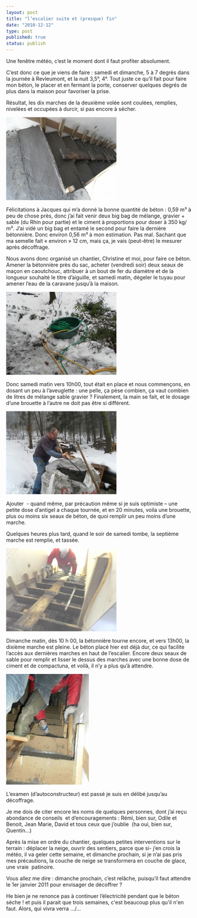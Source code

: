 ```yaml
---
layout: post
title: "l’escalier suite et (presque) fin"
date: "2010-12-12"
type: post
published: true
status: publish
---
```


Une fenêtre météo, c’est le moment dont il faut profiter absolument.

C’est donc ce que je viens de faire : samedi et dimanche, 5 à 7 degrés dans la journée à Revleumont, et la nuit 3,5°, 4°. Tout juste ce qu’il fait pour faire mon béton, le placer et en fermant la porte, conserver quelques degrés de plus dans la maison pour favoriser la prise.

Résultat, les dix marches de la deuxième volée sont coulées, remplies, nivelées et occupées à durcir, si pas encore à sécher.

 _[![](/images/2010/12/SAM_0567-300x225.jpg "SAMSUNG DIGITAL CAMERA")](/images/2010/12/SAM_0567.jpg)_ 

Félicitations à Jacques qui m’a donné la bonne quantité de béton : 0,59 m³ à peu de chose près, donc j’ai fait venir deux big bag de mélange, gravier + sable (du Rhin pour partie) et le ciment à proportions pour doser à 350 kg/ m³. J’ai vidé un big bag et entamé le second pour faire la dernière bétonnière. Donc environ 0,56 m³ à mon estimation. Pas mal. Sachant que ma semelle fait « environ » 12 cm, mais ça, je vais (peut-être) le mesurer après décoffrage.

Nous avons donc organisé un chantier, Christine et moi, pour faire ce béton. Amener la bétonnière près du sac, acheter (vendredi soir) deux seaux de maçon en caoutchouc, attribuer à un bout de fer du diamètre et de la longueur souhaité le titre d’aiguille, et samedi matin, dégeler le tuyau pour amener l’eau de la caravane jusqu’à la maison.

 _[![](/images/2010/12/SAM_0549-300x225.jpg "SAMSUNG DIGITAL CAMERA")](/images/2010/12/SAM_0549.jpg)_ 

Donc samedi matin vers 10h00, tout était en place et nous commençons, en dosant un peu à l’aveuglette : une pelle, ça pèse combien, ça vaut combien de litres de mélange sable gravier ? Finalement, la main se fait, et le dosage d’une brouette à l’autre ne doit pas être si différent.

 _[![](/images/2010/12/SAM_0555-300x225.jpg "SAMSUNG DIGITAL CAMERA")](/images/2010/12/SAM_0555.jpg)_ 

Ajouter  - quand même, par précaution même si je suis optimiste – une petite dose d’antigel a chaque tournée, et en 20 minutes, voila une brouette, plus ou moins six seaux de béton, de quoi remplir un peu moins d’une marche.

Quelques heures plus tard, quand le soir de samedi tombe, la septième marche est remplie, et tassée.

[![](/images/2010/12/SAM_0565-300x225.jpg "SAMSUNG DIGITAL CAMERA")](/images/2010/12/SAM_0565.jpg)

Dimanche matin, dès 10 h 00, la bétonnière tourne encore, et vers 13h00, la dixième marche est pleine. Le béton placé hier est déjà dur, ce qui facilite l’accès aux dernières marches en haut de l’escalier. Encore deux seaux de sable pour remplir et lisser le dessus des marches avec une bonne dose de ciment et de compactuna, et voilà, il n’y a plus qu’à attendre.

 _[![](/images/2010/12/SAM_0562-225x300.jpg "SAMSUNG DIGITAL CAMERA")](/images/2010/12/SAM_0562.jpg)_ 

L’examen (d’autoconstructeur) est passé je suis en délibé jusqu’au décoffrage.

Je me dois de citer encore les noms de quelques personnes, dont j’ai reçu abondance de conseils  et d’encouragements : Rémi, bien sur, Odile et Benoit, Jean Marie, David et tous ceux que j’oublie  (ha oui, bien sur, Quentin…)

Après la mise en ordre du chantier, quelques petites interventions sur le terrain : déplacer la neige, ouvrir des sentiers, parce que si- j’en crois la météo, il va geler cette semaine, et dimanche prochain, si je n’ai pas pris mes précautions, la couche de neige se transformera en couche de glace, une vraie  patinoire.

Vous allez me dire : dimanche prochain, c’est relâche, puisqu’il faut attendre le 1er janvier 2011 pour envisager de décoffrer ?

He bien je ne renonce pas à continuer l’électricité pendant que le béton sèche ! et puis il parait que trois semaines, c'est beaucoup plus qu'il n'en faut. Alors, qui vivra verra .../...
